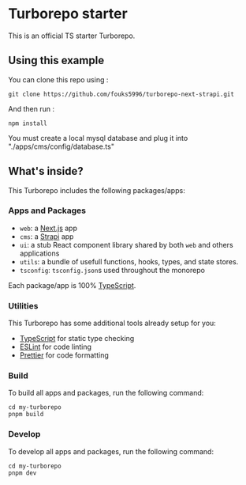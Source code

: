# Turborepo starter

This is an official TS starter Turborepo.

## Using this example

You can clone this repo using :

```
git clone https://github.com/fouks5996/turborepo-next-strapi.git
```

And then run :

```
npm install
```

You must create a local mysql database and plug it into "./apps/cms/config/database.ts"

## What's inside?

This Turborepo includes the following packages/apps:

### Apps and Packages

- `web`: a [Next.js](https://nextjs.org/) app
- `cms`: a [Strapi](https://strapi.io/) app
- `ui`: a stub React component library shared by both `web` and others applications
- `utils`: a bundle of usefull functions, hooks, types, and state stores.
- `tsconfig`: `tsconfig.json`s used throughout the monorepo

Each package/app is 100% [TypeScript](https://www.typescriptlang.org/).

### Utilities

This Turborepo has some additional tools already setup for you:

- [TypeScript](https://www.typescriptlang.org/) for static type checking
- [ESLint](https://eslint.org/) for code linting
- [Prettier](https://prettier.io) for code formatting

### Build

To build all apps and packages, run the following command:

```
cd my-turborepo
pnpm build
```

### Develop

To develop all apps and packages, run the following command:

```
cd my-turborepo
pnpm dev
```
